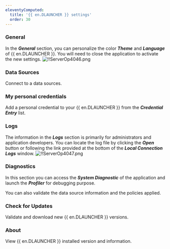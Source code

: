```yaml
---
eleventyComputed:
  title: '{{ en.DLAUNCHER }} settings'
  order: 30
---
```

### General 

In the ***General*** section, you can personalize the color ***Theme*** and ***Language*** of {{ en.DLAUNCHER }}. You will need to close the application to activate the new settings. 
![!!ServerOp4046.png](https://webdevolutions.azureedge.net/docs/en/server/ServerOp4046.png) 

### Data Sources 
Connect to a data sources. 
### My personal credentials 
Add a personal credential to your {{ en.DLAUNCHER }} from the ***Credential Entry*** list. 
### Logs 
The information in the ***Logs*** section is primarily for administrators and application developers. You can locate the log file by clicking the ***Open*** button or following the link provided at the bottom of the ***Local Connection Logs*** window. 
![!!ServerOp4047.png](https://webdevolutions.azureedge.net/docs/en/server/ServerOp4047.png) 
### Diagnostics 
In this section you can access the ***System Diagnostic*** of the application and launch the ***Profiler*** for debugging purpose.  

You can also validate the data source information and the policies applied. 
### Check for Updates 
Validate and download new {{ en.DLAUNCHER }} versions. 
### About 
View {{ en.DLAUNCHER }} installed version and information. 

